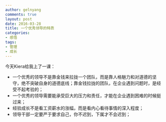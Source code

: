 ```yaml
---
author: gelnyang
comments: true
layout: post
date: 2016-03-28
title: 一个优秀领导的特质
categories:
- 感悟
tags:
- 管理
- 成长
---
```

今天Kiera给我上了一课：

* 一个优秀的领导不是靠金钱来拉拢一个团队，而是靠人格魅力和对道德的坚守，绝不突破自身的道德底线；靠金钱拉拢的团队，在企业遇到问题时，是经受不起考验的；
* 一个优秀的领导需要能承受巨大的压力和责任，才能在企业遇到困难的时候挺过来；
* 经验成长不是看工资薪水的涨幅，而是看内心看待事情的深入程度；
* 领导干部一定要严于要求自己，你不迟到，下属才不会迟到；


